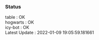 ### Status


table : OK  
hogwarts : OK  
icy-bot : OK  
Latest Update : 2022-01-09 19:05:59.181661

